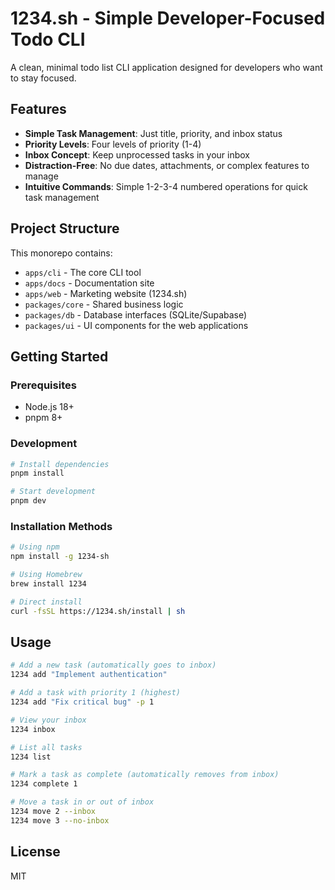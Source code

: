 # 1234.sh - Simple Developer-Focused Todo CLI

A clean, minimal todo list CLI application designed for developers who want to stay focused.

## Features

- **Simple Task Management**: Just title, priority, and inbox status
- **Priority Levels**: Four levels of priority (1-4)
- **Inbox Concept**: Keep unprocessed tasks in your inbox
- **Distraction-Free**: No due dates, attachments, or complex features to manage
- **Intuitive Commands**: Simple 1-2-3-4 numbered operations for quick task management

## Project Structure

This monorepo contains:

- `apps/cli` - The core CLI tool
- `apps/docs` - Documentation site
- `apps/web` - Marketing website (1234.sh)
- `packages/core` - Shared business logic
- `packages/db` - Database interfaces (SQLite/Supabase)
- `packages/ui` - UI components for the web applications

## Getting Started

### Prerequisites

- Node.js 18+
- pnpm 8+

### Development

```bash
# Install dependencies
pnpm install

# Start development
pnpm dev
```

### Installation Methods

```bash
# Using npm
npm install -g 1234-sh

# Using Homebrew
brew install 1234

# Direct install
curl -fsSL https://1234.sh/install | sh
```

## Usage

```bash
# Add a new task (automatically goes to inbox)
1234 add "Implement authentication"

# Add a task with priority 1 (highest)
1234 add "Fix critical bug" -p 1

# View your inbox
1234 inbox

# List all tasks
1234 list

# Mark a task as complete (automatically removes from inbox)
1234 complete 1

# Move a task in or out of inbox
1234 move 2 --inbox
1234 move 3 --no-inbox
```

## License

MIT
